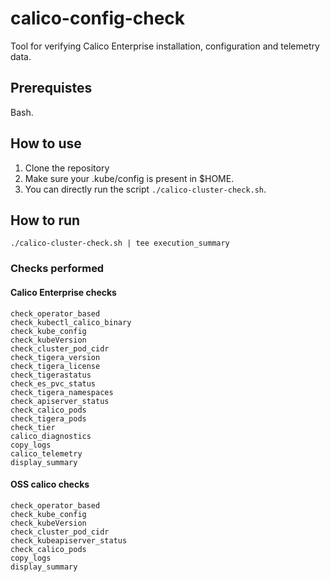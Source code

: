 # calico-config-check
Tool for verifying Calico Enterprise installation, configuration and telemetry data.

## Prerequistes
Bash. 


## How to use

 1. Clone the repository
 2. Make sure your .kube/config is present in $HOME.
 3. You can directly run the script `./calico-cluster-check.sh`.



## How to run

```
./calico-cluster-check.sh | tee execution_summary
```


### Checks performed

#### Calico Enterprise checks

```
check_operator_based
check_kubectl_calico_binary
check_kube_config
check_kubeVersion
check_cluster_pod_cidr
check_tigera_version
check_tigera_license
check_tigerastatus
check_es_pvc_status
check_tigera_namespaces
check_apiserver_status
check_calico_pods
check_tigera_pods
check_tier
calico_diagnostics
copy_logs
calico_telemetry
display_summary
```

#### OSS calico checks

```
check_operator_based
check_kube_config
check_kubeVersion
check_cluster_pod_cidr
check_kubeapiserver_status
check_calico_pods
copy_logs
display_summary
```

